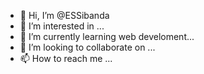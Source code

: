 - 👋 Hi, I’m @ESSibanda
- 👀 I’m interested in ...
- 🌱 I’m currently learning web develoment...
- 💞️ I’m looking to collaborate on ...
- 📫 How to reach me ...

<!---
ESSibanda/ESSibanda is a ✨ special ✨ repository because its `README.md` (this file) appears on your GitHub profile.
You can click the Preview link to take a look at your changes.
--->
